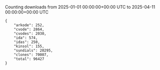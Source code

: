 
Counting downloads from 2025-01-01 00:00:00+00:00 UTC to 2025-04-11 00:00:00+00:00 UTC

```
{
    "arkode": 252,
    "cvode": 2864,
    "cvodes": 2030,
    "ida": 574,
    "idas": 250,
    "kinsol": 155,
    "sundials": 20295,
    "clones": 70007,
    "total": 96427
}
```
